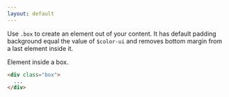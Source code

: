 ```yaml
---
layout: default
---
```


Use `.box` to create an element out of your content. It has default
padding background equal the value of `$color-ui` and removes bottom
margin from a last element inside it.

<div class="example">
  <div class="box">
    <p>Element inside a box.</p>
  </div>
</div>

```html
<div class="box">
  ...
</div>
```
